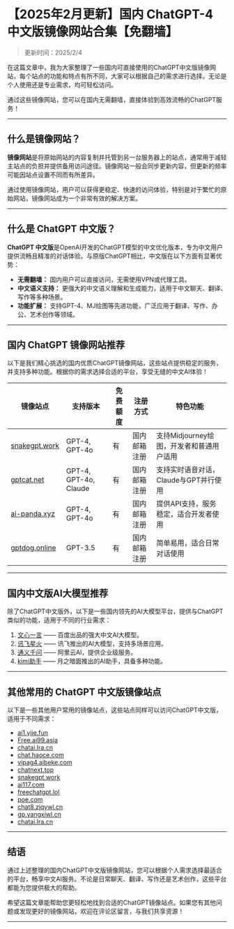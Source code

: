 # 【2025年2月更新】国内 ChatGPT-4 中文版镜像网站合集【免翻墙】

>更新时间：2025/2/4

在这篇文章中，我为大家整理了一些国内可直接使用的ChatGPT中文版镜像网站，每个站点的功能和特点有所不同，大家可以根据自己的需求进行选择。无论是个人使用还是专业需求，均可轻松访问。

通过这些镜像网站，您可以在国内无需翻墙，直接体验到高效流畅的ChatGPT服务！

---

## 什么是镜像网站？

**镜像网站**是将原始网站的内容复制并托管到另一台服务器上的站点，通常用于减轻主站点的负担并提供备用访问途径。镜像网站一般会同步更新内容，但更新的频率可能因站点设置不同而有所差异。

通过使用镜像网站，用户可以获得更稳定、快速的访问体验，特别是对于繁忙的原始网站，镜像网站成为一个非常有效的解决方案。

---

## 什么是 ChatGPT 中文版？

**ChatGPT 中文版**是OpenAI开发的ChatGPT模型的中文优化版本，专为中文用户提供流畅且精准的对话体验。与原版ChatGPT相比，中文版在以下方面有显著优势：

- **无需翻墙：** 国内用户可以直接访问，无需使用VPN或代理工具。
- **中文语义支持：** 更强大的中文语义理解和生成能力，适用于中文聊天、翻译、写作等多种场景。
- **功能扩展：** 支持GPT-4、MJ绘图等先进功能，广泛应用于翻译、写作、办公、艺术创作等领域。

---

## 国内 ChatGPT 镜像网站推荐

以下是我们精心挑选的国内优质ChatGPT镜像网站，这些站点提供稳定的服务，并支持多种功能。根据你的需求选择合适的平台，享受无缝的中文AI体验！

| **镜像站点**                      | **支持版本**           | **免费额度** | **注册方式**         | **特色功能**                                |
|------------------------------------|-----------------------|--------------|---------------------|--------------------------------------------|
| [snakegpt.work](https://snakegpt.work)  | GPT-4, GPT-4o         | 有           | 国内邮箱注册        | 支持Midjourney绘图，开发者和普通用户适用    |
| [gptcat.net](https://gptcat.net/)        | GPT-4, GPT-4o, Claude | 有           | 国内邮箱注册        | 支持实时语音对话，Claude与GPT并行使用      |
| [ai-panda.xyz](https://ai-panda.xyz/login?invite_code=34137c47) | GPT-4, GPT-4o         | 有           | 国内邮箱注册        | 提供API支持，服务稳定，适合开发者使用      |
| [gptdog.online](http://gptdog.online/)  | GPT-3.5               | 有           | 国内邮箱注册        | 简单易用，适合日常对话使用                  |

---

## 国内中文版AI大模型推荐

除了ChatGPT中文版外，以下是一些国内领先的AI大模型平台，提供与ChatGPT类似的功能，适用于不同的行业需求：

1. [文心一言](https://yiyan.baidu.com/welcome) —— 百度出品的强大中文AI大模型。
2. [讯飞星火](https://xinghuo.xfyun.cn/) —— 讯飞推出的AI大模型，支持多场景应用。
3. [通义千问](https://tongyi.aliyun.com/) —— 阿里云AI，提供企业级服务。
4. [kimi助手](https://kimi.moonshot.cn/) —— 月之暗面推出的AI助手，具备多种功能。

---

## 其他常用的 ChatGPT 中文版镜像站点

以下是一些其他用户常用的镜像站点，这些站点同样可以访问ChatGPT中文版，适用于不同需求：

- [ai1.yjie.fun](https://ai1.yjie.fun/)
- [Free.ai99.asia](https://Free.ai99.asia)
- [chatai.lra.cn](https://chatai.lra.cn/#/home/chat)
- [chat.haoce.com](https://chat.haoce.com/)
- [vipag4.aibeke.com](https://vipag4.aibeke.com/)
- [chatnext.top](https://www.chatnext.top)
- [snakegpt.work](https://snakegpt.work?inVitecode=PUWFCNERUN)
- [ai117.com](https://ai117.com/)
- [freechatgpt.lol](https://freechatgpt.lol/)
- [poe.com](https://poe.com)
- [chat8.zjqywl.cn](http://chat8.zjqywl.cn/chatbotai/1002?channel=360toufangzt9)
- [gp.yangxiwl.cn](http://gp.yangxiwl.cn/chatmax/chat/1691915246543?channel=baidumaxguizhou&bd_vid=11561269466905197062)
- [chatai.lra.cn](https://chatai.lra.cn/#/home/chat)

---

## 结语

通过上述整理的国内ChatGPT中文版镜像网站，您可以根据个人需求选择最适合的平台，畅享中文AI服务。不论是日常聊天、翻译、写作还是艺术创作，这些平台都能为您提供极大的帮助。

希望这篇文章能帮助您更轻松地找到合适的ChatGPT镜像站点。如果您有其他问题或发现更好的镜像网站，欢迎在评论区留言，与我们共享资源！

---

